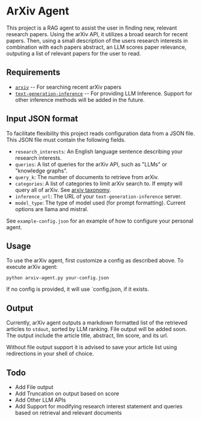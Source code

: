 # ArXiv Agent
This project is a RAG agent to assist the user in finding new, relevant research
papers. Using the arXiv API, it utilizes a broad search for recent papers. Then,
using a small description of the users research interests in combination with
each papers abstract, an LLM scores paper relevance, outputing a list of
relevant papers for the user to read. 

## Requirements
- [`arxiv`](https://github.com/lukasschwab/arxiv.py) -- For searching recent 
arXiv papers
- [`text-generation-inference`](https://github.com/huggingface/text-generation-inference)
-- For providing LLM Inference. Support for other inference methods will be added in the future. 

## Input JSON format
To facilitate flexibility this project reads configuration data from a JSON file.
This JSON file must contain the following fields.

- `research_interests`: An English language sentence describing your research interests.
- `queries`: A list of queries for the arXiv API, such as "LLMs" or "knowledge graphs".
- `query_k`: The number of documents to retrieve from arXiv.
- `categories`: A list of categories to limit arXiv search to. If empty will query all of arXiv. See [arxiv taxonomy](https://arxiv.org/category_taxonomy).
- `inference_url`: The URL of your `text-generation-inference` server.
- `model_type`: The type of model used (for prompt formatting). Current options are llama and mistral.

See `example-config.json` for an example of how to configure your personal agent. 

## Usage
To use the arXiv agent, first customize a config as described above.  To execute arXiv agent:

```
python arxiv-agent.py your-config.json
```

If no config is provided, it will use `config.json, if it exists.

## Output
Currently, arXiv agent outputs a markdown formatted list of the retrieved articles to `stdout`,
sorted by LLM ranking. File output will be added soon. 
The output include the article title, abstract, llm score, and its url. 

Without file output support it is advised to save your article list using redirections in your shell of choice. 

## Todo
- Add File output
- Add Truncation on output based on score
- Add Other LLM APIs
- Add Support for modifying research interest statement and queries based on 
retrieval and relevant documents

